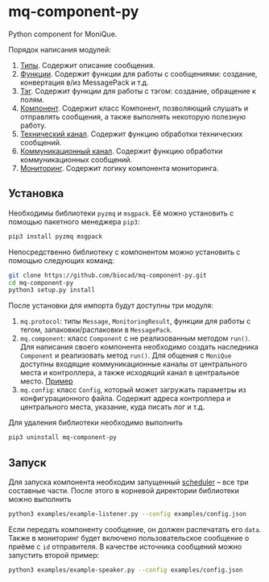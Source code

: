 # mq-component-py
Python component for MoniQue.

Порядок написания модулей:
1. [Типы](mq/protocol/types.py). Содержит описание сообщения. 
2. [Функции](mq/protocol/functions.py). Содержит функции для работы с сообщениями: создание, конвертация в/из MessagePack и т.д. 
3. [Тэг](mq/protocol/tag.py). Содержит функции для работы с тэгом: создание, обращение к полям.
4. [Компонент](mq/component/component.py). Содержит класс Компонент, позволяющий слушать и отправлять сообщения, а также выполнять некоторую полезную работу.
5. [Технический канал](mq/component/technical.py). Содержит функцию обработки технических сообщений.
6. [Коммуникационный канал](mq/component/communication.py). Содержит функцию обработки коммуникационных сообщений.
7. [Мониторинг](mq/component/monitoring.py). Содержит логику компонента мониторинга. 

## Установка
Необходимы библиотеки `pyzmq` и `msgpack`. Её можно установить с помощью пакетного менеджера `pip3`:
```bash
pip3 install pyzmq msgpack
```

Непосредственно библиотеку с компонентом можно установить с помощью следующих команд:
```bash
git clone https://github.com/biocad/mq-component-py.git
cd mq-component-py
python3 setup.py install
```

После установки для импорта будут доступны три модуля:
1. `mq.protocol`: типы `Message`, `MonitoringResult`, функции для работы с тегом, запаковки/распаковки в `MessagePack`.
2. `mq.component`: класс `Component` с не реализованным методом `run()`. Для написания своего компонента необходимо создать наследника `Component` и реализовать метод `run()`. 
   Для общения с `MoniQue` доступны входящие коммуникационные каналы от центрального места и контроллера, а также исходящий канал в центральное место. [Пример](examples/example_listener.py)
3. `mq.config`: класс `Config`, который может загружать параметры из конфигурационного файла. Содержит адреса контроллера и центрального места, указание, куда писать лог и т.д.

Для удаления библиотеки необходимо выполнить
```bash
pip3 uninstall mq-component-py
```

## Запуск
Для запуска компонента необходим запущенный [scheduler](git@github.com:biocad/mq.git) – все три составные части.
После этого в корневой директории библиотеки можно выполнить

```bash
python3 examples/example-listener.py --config examples/config.json
```

Если передать компоненту сообщение, он должен распечатать его `data`. Также в мониторинг будет включено пользовательское сообщение о приёме с `id` отправителя.
В качестве источника сообщений можно запустить второй пример:

```bash
python3 examples/example-speaker.py --config examples/config.json
```
